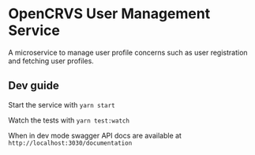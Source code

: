 # OpenCRVS User Management Service

A microservice to manage user profile concerns such as user registration and fetching user profiles.

## Dev guide

Start the service with `yarn start`

Watch the tests with `yarn test:watch`

When in dev mode swagger API docs are available at `http://localhost:3030/documentation`
